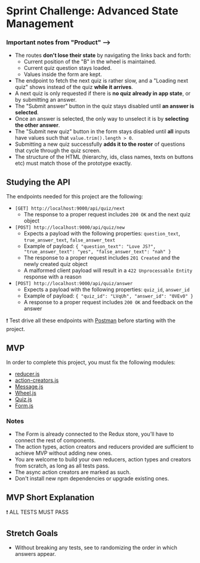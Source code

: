 # Sprint Challenge: Advanced State Management
<!-- 
In this challenge, you will write the logic for [THIS APP](https://advanced-state-wheel.herokuapp.com/).

## Tools

- Node 16.x
- NPM 8.x (update NPM executing `npm i -g npm`)
- Unix-like shell (Gitbash/bash/zsh)
- Chrome >= 98.x

❗ Other configurations might work but haven't been tested.

## Project Setup

- Fork, clone, and `npm install`. You won't need to add any extra libraries.
- Launch the project in a development server executing `npm run dev`.
- Visit your app by navigating Chrome to `http://localhost:3000`.
<!-- - Run tests locally executing `npm test`. The local test file is `codegrade_mvp.test.js`. -->

<!-- ## Studying the prototype

Open the live prototype linked above and study its functionality using the following **Chrome Dev Tools**:

- **Elements tab** shows the exact DOM rendered as we interact with the UI. Look at texts but also at class names.
- **Network tab** shows the HTTP messages. "Payload" shows the request payload from the client (if any) and "Preview" shows the response payload from the server.
- **Redux Extension tab** shows application state, as well as the actions that fire on user interaction. These actions commonly carry payloads but not always. -->

### Important notes from "Product" -->

- The routes **don't lose their state** by navigating the links back and forth:
  - Current position of the "B" in the wheel is maintained.
  - Current quiz question stays loaded.
  - Values inside the form are kept.
- The endpoint to fetch the next quiz is rather slow, and a "Loading next quiz" shows instead of the quiz **while it arrives**.
- A next quiz is only requested if there is **no quiz already in app state**, or by submitting an answer.
- The "Submit answer" button in the quiz stays disabled until **an answer is selected**.
- Once an answer is selected, the only way to unselect it is by **selecting the other answer**.
- The "Submit new quiz" button in the form stays disabled until **all** inputs have values such that `value.trim().length > 0`.
- Submitting a new quiz successfully **adds it to the roster** of questions that cycle through the quiz screen.
- The structure of the HTML (hierarchy, ids, class names, texts on buttons etc) must match those of the prototype exactly.

## Studying the API

The endpoints needed for this project are the following:

- `[GET] http://localhost:9000/api/quiz/next`
  - The response to a proper request includes `200 OK` and the next quiz object
- `[POST] http://localhost:9000/api/quiz/new`
  - Expects a payload with the following properties: `question_text`, `true_answer_text`, `false_answer_text`
  - Example of payload: `{ "question_text": "Love JS?", "true_answer_text": "yes", "false_answer_text": "nah" }`
  - The response to a proper request includes `201 Created` and the newly created quiz object
  - A malformed client payload will result in a `422 Unprocessable Entity` response with a reason
- `[POST] http://localhost:9000/api/quiz/answer`
  - Expects a payload with the following properties: `quiz_id`, `answer_id`
  - Example of payload: `{ "quiz_id": "LVqUh", "answer_id": "0VEv0" }`
  - A response to a proper request includes `200 OK` and feedback on the answer

❗ Test drive all these endpoints with [Postman](https://www.postman.com/downloads/) before starting with the project.

## MVP

In order to complete this project, you must fix the following modules:

- [reducer.js](frontend/state/reducer.js)
- [action-creators.js](frontend/state/action-creators.js)
- [Message.js](frontend/components/Message.js)
- [Wheel.js](frontend/components/Wheel.js)
- [Quiz.js](frontend/components/Quiz.js)
- [Form.js](frontend/components/Form.js)

### Notes

- The Form is already connected to the Redux store, you'll have to connect the rest of components.
- The action types, action creators and reducers provided are sufficient to achieve MVP without adding new ones.
- You are welcome to build your own reducers, action types and creators from scratch, as long as all tests pass.
- The async action creators are marked as such.
- Don't install new npm dependencies or upgrade existing ones.

## MVP Short Explanation

❗ ALL TESTS MUST PASS

## Stretch Goals

- Without breaking any tests, see to randomizing the order in which answers appear.
